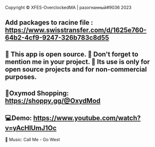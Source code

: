 Copyright © XFES-OverclockedMA | разогнанный#9036 2023

Add packages to racine file :  https://www.swisstransfer.com/d/1625e760-64b2-4cf9-9247-326b783c8d55
------------------
🗽 This app is open source.
🐉 Don't forget to mention me in your project.
🐍 Its use is only for open source projects and for non-commercial purposes.
------------------
🛒Oxymod Shopping: https://shoppy.gg/@OxydMod
------------------
💻Demo: https://www.youtube.com/watch?v=yAcHlUmJ1Oc
------------------
🎵 Music: Call Me - Go West

